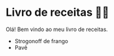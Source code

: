 # Livro de receitas :man_cook:

Olá! Bem vindo ao meu livro de receitas.

- Strogonoff de frango	
- Pavê
